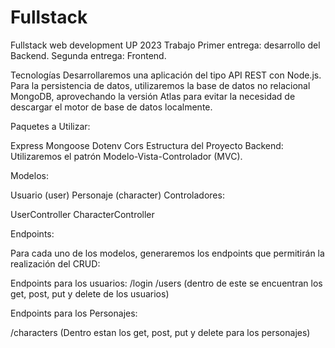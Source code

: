 # Fullstack
Fullstack web development UP 2023
Trabajo
Primer entrega: desarrollo del Backend. Segunda entrega: Frontend.

Tecnologías
Desarrollaremos una aplicación del tipo API REST con Node.js. Para la persistencia de datos, utilizaremos la base de datos no relacional MongoDB, aprovechando la versión Atlas para evitar la necesidad de descargar el motor de base de datos localmente.

Paquetes a Utilizar:

Express
Mongoose
Dotenv
Cors
Estructura del Proyecto
Backend: Utilizaremos el patrón Modelo-Vista-Controlador (MVC).

Modelos:

Usuario (user)
Personaje (character)
Controladores:

UserController
CharacterController

Endpoints:

Para cada uno de los modelos, generaremos los endpoints que permitirán la realización del CRUD:

Endpoints para los usuarios:
/login
/users (dentro de este se encuentran los get, post, put y delete de los usuarios)

Endpoints para los Personajes:

/characters (Dentro estan los get, post, put y delete para los personajes)

